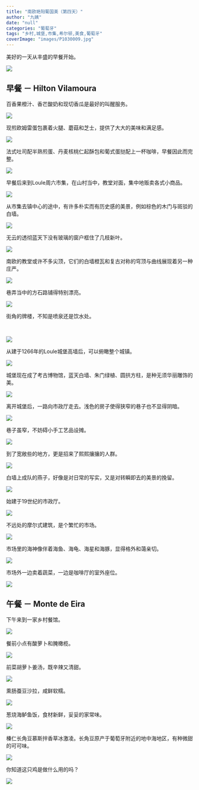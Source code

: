 ```yaml
---
title: "南欧艳阳葡国美（第四天）"
author: "九姨"
date: "null"
categories: "葡萄牙"
tags: "乡村,城堡,市集,希尔顿,美食,葡萄牙"
coverImage: "images/P1030009.jpg"
---
```


美好的一天从丰盛的早餐开始。

![](images/Screen-Shot-2018-04-13-at-21.57.37.png)

## 早餐 － Hilton Vilamoura

百香果橙汁、香芒酸奶和现切香瓜是最好的叫醒服务。

![](images/20180331_074800.jpg)

现煎欧姆雷蛋包裹着火腿、蘑菇和芝士，提供了大大的美味和满足感。

![](images/20180331_083232.jpg)

法式吐司配半熟煎蛋、丹麦核桃仁起酥包和葡式蛋挞配上一杯咖啡，早餐因此而完整。

![](images/20180331_075902.jpg)

早餐后来到Loule周六市集，在山村当中，教堂对面，集中地贩卖各式小商品。

![](images/P1020730.jpg)

从市集去镇中心的途中，有许多朴实而有历史感的美景，例如棕色的木门与斑驳的白墙。

![](images/20180331_102327.jpg)

无云的透彻蓝天下没有玻璃的窗户框住了几枝新叶。

![](images/20180331_104210-e1531654992211.jpg)

南欧的教堂或许不多尖顶，它们的白墙橙瓦和复古对称的穹顶与曲线展现着另一种庄严。

![](images/20180331_104633.jpg)

巷弄当中的方石路铺得特别漂亮。

![](images/20180331_105723-e1531655049573.jpg)

街角的牌楼，不知是喷泉还是饮水处。

 

![](images/20180331_110537.jpg)

从建于1266年的Loule城堡高墙后，可以俯瞰整个城镇。

![](images/P1030009.jpg)

城堡现在成了考古博物馆，蓝天白墙、朱门绿植、圆拱方柱，是种无须华丽雕饰的美。

![](images/20180331_112827_meitu_1.jpg)

离开城堡后，一路向市政厅走去。浅色的房子使得狭窄的巷子也不显得阴暗。

![](images/20180331_123050-e1531667500879.jpg)

巷子虽窄，不妨碍小手工艺品设摊。

![](images/P1030091.jpg)

到了宽敞些的地方，更是招来了熙熙攘攘的人群。

![](images/P1030047.jpg)

白墙上成队的燕子，好像是对日常的写实，又是对转瞬即去的美景的挽留。

![](images/20180331_120108.jpg)

始建于19世纪的市政厅。

![](images/20180331_122901.jpg)

不远处的摩尔式建筑，是个繁忙的市场。

![](images/20180331_120848.jpg)

市场里的海神像伴着海鱼、海龟、海星和海豚，显得格外和蔼亲切。

![](images/20180331_121651.jpg)

市场外一边卖着蔬菜，一边是咖啡厅的室外座位。

![](images/20180331_122256.jpg)

## 午餐 － Monte de Eira

下午来到一家乡村餐馆。

![](images/20180331_134241.jpg)

餐前小点有酸萝卜和腌橄榄。

![](images/20180331_134535.jpg)

前菜胡萝卜姜汤，既辛辣又清甜。

![](images/20180331_135000.jpg)

熏肠蚕豆沙拉，咸鲜软糯。

![](images/P1030117.jpg)

葱烧海鲈鱼饭，食材新鲜，妥妥的家常味。

![](images/P1030119.jpg)

榛仁长角豆慕斯拌香草冰激凌。长角豆原产于葡萄牙附近的地中海地区，有种微甜的可可味。

![](images/20180331_144121.jpg)

你知道这只鸡是做什么用的吗？

![](images/20180331_144725.jpg)
